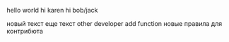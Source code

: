 hello world
hi karen
hi bob/jack


новый текст
еще текст
other developer add function
новые правила для контрибюта
